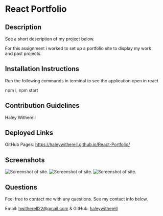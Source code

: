  # React Portfolio

 ## Description

See a short description of my project below.

For this assignment i worked to set up a portfolio site to display my work and past projects. 

## Installation Instructions

Run the following commands in terminal to see the application open in react

npm i, npm start

## Contribution Guidelines

Haley Witherell

## Deployed Links 

GitHub Pages: https://haleywitherell.github.io/React-Portfolio/

## Screenshots

![Screenshot of site.](/img/SS1.png)
![Screenshot of site.](/img/SS2.png)
![Screenshot of site.](/img/SS3.png)

## Questions

Feel free to contact me with any questions. See my contact info below.

Email: hwitherell22@gmail.com & GitHub: [haleywitherell](https://github.com/haleywitherell)
